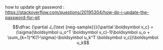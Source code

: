 how to update git password : https://stackoverflow.com/questions/20195304/how-do-i-update-the-password-for-git 

$$\dfrac {\partial J_{\text {neg-sample}}}{\partial \boldsymbol v_c} = (\sigma(\boldsymbol u_o^T \boldsymbol v_c)-1)\boldsymbol u_o + \sum_{k=1}^K(1-\sigma(-\boldsymbol u_k^T \boldsymbol v_c))\boldsymbol u_k$$
